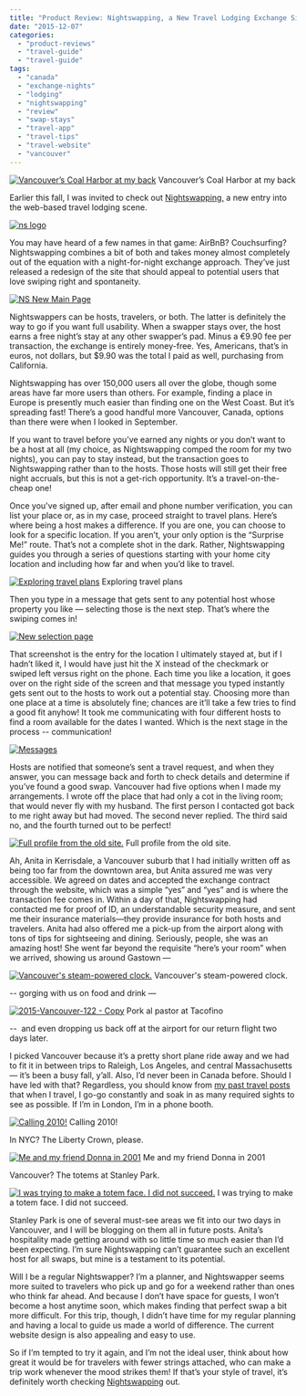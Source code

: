 ```yaml
---
title: "Product Review: Nightswapping, a New Travel Lodging Exchange Site!"
date: "2015-12-07"
categories:
  - "product-reviews"
  - "travel-guide"
  - "travel-guide"
tags:
  - "canada"
  - "exchange-nights"
  - "lodging"
  - "nightswapping"
  - "review"
  - "swap-stays"
  - "travel-app"
  - "travel-tips"
  - "travel-website"
  - "vancouver"
---
```





<div class="caption">

[![Vancouver’s Coal Harbor at my back](http://s3.amazonaws.com/thegourmez-wpmedia/2015/12/vancouver-500x281.jpg)](http://s3.amazonaws.com/thegourmez-wpmedia/2015/12/vancouver.jpg) Vancouver’s Coal Harbor at my back</div>


Earlier this fall, I was invited to check out [Nightswapping,](https://m.nightswapping.com/en/) a new entry into the web-based travel lodging scene.

[![ns logo](http://s3.amazonaws.com/thegourmez-wpmedia/2015/12/ns-logo.jpg)](http://s3.amazonaws.com/thegourmez-wpmedia/2015/12/ns-logo.jpg)

You may have heard of a few names in that game: AirBnB? Couchsurfing? Nightswapping combines a bit of both and takes money almost completely out of the equation with a night-for-night exchange approach. They’ve just released a redesign of the site that should appeal to potential users that love swiping right and spontaneity.

[![NS New Main Page](http://s3.amazonaws.com/thegourmez-wpmedia/2015/12/NS-New-Main-Page-500x320.jpg)](http://s3.amazonaws.com/thegourmez-wpmedia/2015/12/NS-New-Main-Page.jpg)

Nightswappers can be hosts, travelers, or both. The latter is definitely the way to go if you want full usability. When a swapper stays over, the host earns a free night’s stay at any other swapper’s pad. Minus a €9.90 fee per transaction, the exchange is entirely money-free. Yes, Americans, that’s in euros, not dollars, but $9.90 was the total I paid as well, purchasing from California.

Nightswapping has over 150,000 users all over the globe, though some areas have far more users than others. For example, finding a place in Europe is presently much easier than finding one on the West Coast. But it’s spreading fast! There’s a good handful more Vancouver, Canada, options than there were when I looked in September.

If you want to travel before you’ve earned any nights or you don’t want to be a host at all (my choice, as Nightswapping comped the room for my two nights), you can pay to stay instead, but the transaction goes to Nightswapping rather than to the hosts. Those hosts will still get their free night accruals, but this is not a get-rich opportunity. It’s a travel-on-the-cheap one!

Once you've signed up, after email and phone number verification, you can list your place or, as in my case, proceed straight to travel plans. Here’s where being a host makes a difference. If you are one, you can choose to look for a specific location. If you aren’t, your only option is the “Surprise Me!” route. That’s not a complete shot in the dark. Rather, Nightswapping guides you through a series of questions starting with your home city location and including how far and when you’d like to travel.




<div class="caption">

[![Exploring travel plans](http://s3.amazonaws.com/thegourmez-wpmedia/2015/12/selecting-a-trip-500x395.jpg)](http://s3.amazonaws.com/thegourmez-wpmedia/2015/12/selecting-a-trip.jpg) Exploring travel plans</div>


Then you type in a message that gets sent to any potential host whose property you like — selecting those is the next step. That’s where the swiping comes in!

[![New selection page](http://s3.amazonaws.com/thegourmez-wpmedia/2015/12/New-selection-page-500x338.jpg)](http://s3.amazonaws.com/thegourmez-wpmedia/2015/12/New-selection-page.jpg)

That screenshot is the entry for the location I ultimately stayed at, but if I hadn’t liked it, I would have just hit the X instead of the checkmark or swiped left versus right on the phone. Each time you like a location, it goes over on the right side of the screen and that message you typed instantly gets sent out to the hosts to work out a potential stay. Choosing more than one place at a time is absolutely fine; chances are it’ll take a few tries to find a good fit anyhow! It took me communicating with four different hosts to find a room available for the dates I wanted. Which is the next stage in the process -- communication!

[![Messages](http://s3.amazonaws.com/thegourmez-wpmedia/2015/12/Messages-500x413.jpg)](http://s3.amazonaws.com/thegourmez-wpmedia/2015/12/Messages.jpg)

Hosts are notified that someone’s sent a travel request, and when they answer, you can message back and forth to check details and determine if you’ve found a good swap. Vancouver had five options when I made my arrangements. I wrote off the place that had only a cot in the living room; that would never fly with my husband. The first person I contacted got back to me right away but had moved. The second never replied. The third said no, and the fourth turned out to be perfect!




<div class="caption">

[![Full profile from the old site.](http://s3.amazonaws.com/thegourmez-wpmedia/2015/12/NS-Kerrisdale-Room-500x494.jpg)](http://s3.amazonaws.com/thegourmez-wpmedia/2015/12/NS-Kerrisdale-Room.jpg) Full profile from the old site.</div>


Ah, Anita in Kerrisdale, a Vancouver suburb that I had initially written off as being too far from the downtown area, but Anita assured me was very accessible. We agreed on dates and accepted the exchange contract through the website, which was a simple “yes” and “yes” and is where the transaction fee comes in. Within a day of that, Nightswapping had contacted me for proof of ID, an understandable security measure, and sent me their insurance materials—they provide insurance for both hosts and travelers. Anita had also offered me a pick-up from the airport along with tons of tips for sightseeing and dining. Seriously, people, she was an amazing host! She went far beyond the requisite “here’s your room” when we arrived, showing us around Gastown —




<div class="caption">

[![Vancouver's steam-powered clock.](http://s3.amazonaws.com/thegourmez-wpmedia/2015/12/2015-Vancouver-108-394x500.jpg)](http://s3.amazonaws.com/thegourmez-wpmedia/2015/12/2015-Vancouver-108.jpg) Vancouver's steam-powered clock.</div>


\-- gorging with us on food and drink —




<div class="caption">

[![2015-Vancouver-122 - Copy](http://s3.amazonaws.com/thegourmez-wpmedia/2015/12/2015-Vancouver-122-Copy-500x334.jpg)](http://s3.amazonaws.com/thegourmez-wpmedia/2015/12/2015-Vancouver-122-Copy.jpg) Pork al pastor at Tacofino</div>


\--  and even dropping us back off at the airport for our return flight two days later.

I picked Vancouver because it’s a pretty short plane ride away and we had to fit it in between trips to Raleigh, Los Angeles, and central Massachusetts — it’s been a busy fall, y’all. Also, I’d never been in Canada before. Should I have led with that? Regardless, you should know from [my past travel posts](http://thegourmez.com/travelogues/) that when I travel, I go-go constantly and soak in as many required sights to see as possible. If I’m in London, I’m in a phone booth.




<div class="caption">

[![Calling 2010!](http://s3.amazonaws.com/thegourmez-wpmedia/2015/12/london104-333x500.jpg)](http://s3.amazonaws.com/thegourmez-wpmedia/2015/12/london104.jpg) Calling 2010!</div>


In NYC? The Liberty Crown, please.




<div class="caption">

[![Me and my friend Donna in 2001](http://s3.amazonaws.com/thegourmez-wpmedia/2015/12/liberty-crown-500x338.jpg)](http://s3.amazonaws.com/thegourmez-wpmedia/2015/12/liberty-crown.jpg) Me and my friend Donna in 2001</div>


Vancouver? The totems at Stanley Park.




<div class="caption">

[![I was trying to make a totem face. I did not succeed.](http://s3.amazonaws.com/thegourmez-wpmedia/2015/12/2015-Vancouver-024-334x500.jpg)](http://s3.amazonaws.com/thegourmez-wpmedia/2015/12/2015-Vancouver-024.jpg) I was trying to make a totem face. I did not succeed.</div>


Stanley Park is one of several must-see areas we fit into our two days in Vancouver, and I will be blogging on them all in future posts. Anita’s hospitality made getting around with so little time so much easier than I’d been expecting. I’m sure Nightswapping can’t guarantee such an excellent host for all swaps, but mine is a testament to its potential.

Will I be a regular Nightswapper? I’m a planner, and Nightswapper seems more suited to travelers who pick up and go for a weekend rather than ones who think far ahead. And because I don’t have space for guests, I won’t become a host anytime soon, which makes finding that perfect swap a bit more difficult. For this trip, though, I didn’t have time for my regular planning and having a local to guide us made a world of difference. The current website design is also appealing and easy to use.

So if I’m tempted to try it again, and I’m not the ideal user, think about how great it would be for travelers with fewer strings attached, who can make a trip work whenever the mood strikes them! If that’s your style of travel, it’s definitely worth checking [Nightswapping](https://m.nightswapping.com/en/) out.
